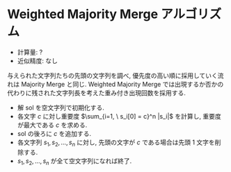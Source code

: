 # Weighted Majority Merge アルゴリズム

- 計算量: ?
- 近似精度: なし

与えられた文字列たちの先頭の文字列を調べ, 優先度の高い順に採用していく流れは Majority Merge と同じ.
Weighted Majority Merge では出現するか否かの代わりに残された文字列長を考えた重み付き出現回数を採用する.

- 解 $\mathrm{sol}$ を空文字列で初期化する.
- 各文字 $c$ に対し重要度 $\sum_{i=1, \ s_i[0] = c}^n |s_i|$ を計算し, 重要度が最大である $c$ を求める.
- $\mathrm{sol}$ の後ろに $c$ を追加する.
- 各文字列 $s_1, s_2, \dots, s_n$ に対し, 先頭の文字が $c$ である場合は先頭 1 文字を削除する.
- $s_1, s_2, \dots, s_n$ が全て空文字列になれば終了.
